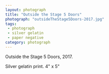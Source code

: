 ```yaml
---
layout: photograph
title: "Outside the Stage 5 Doors"
photograph: "outsideTheStage5Doors-2017.jpg"
tags: 
 - photograph
 - silver gelatin
 - paper negative
category: photograph
---
```

Outside the Stage 5 Doors, 2017.

Silver gelatin print. 4" x 5"
